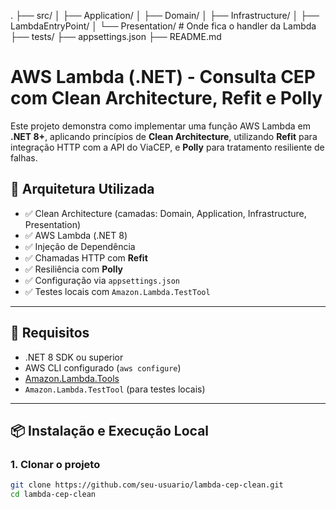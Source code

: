 ﻿.
├── src/
│   ├── Application/
│   ├── Domain/
│   ├── Infrastructure/
│   ├── LambdaEntryPoint/
│   └── Presentation/         # Onde fica o handler da Lambda
├── tests/
├── appsettings.json
├── README.md


# AWS Lambda (.NET) - Consulta CEP com Clean Architecture, Refit e Polly

Este projeto demonstra como implementar uma função AWS Lambda em **.NET 8+**, aplicando princípios de **Clean Architecture**, utilizando **Refit** para integração HTTP com a API do ViaCEP, e **Polly** para tratamento resiliente de falhas.

## 🧱 Arquitetura Utilizada

- ✅ Clean Architecture (camadas: Domain, Application, Infrastructure, Presentation)
- ✅ AWS Lambda (.NET 8)
- ✅ Injeção de Dependência
- ✅ Chamadas HTTP com **Refit**
- ✅ Resiliência com **Polly**
- ✅ Configuração via `appsettings.json`
- ✅ Testes locais com `Amazon.Lambda.TestTool`

---

## 🔧 Requisitos

- .NET 8 SDK ou superior
- AWS CLI configurado (`aws configure`)
- [Amazon.Lambda.Tools](https://github.com/aws/aws-extensions-for-dotnet-cli)
- `Amazon.Lambda.TestTool` (para testes locais)

---

## 📦 Instalação e Execução Local

### 1. Clonar o projeto

```bash
git clone https://github.com/seu-usuario/lambda-cep-clean.git
cd lambda-cep-clean
